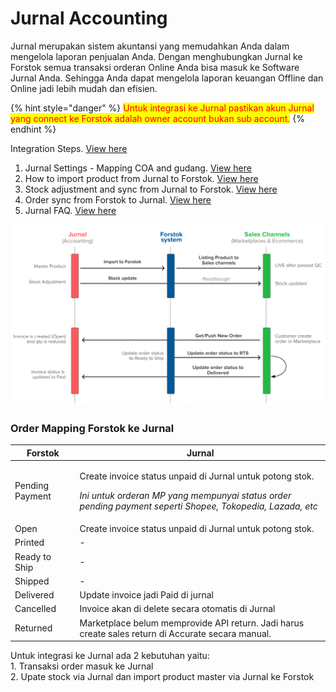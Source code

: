 # Jurnal Accounting

Jurnal merupakan sistem akuntansi yang memudahkan Anda dalam mengelola laporan penjualan Anda. Dengan menghubungkan Jurnal ke Forstok semua transaksi orderan Online Anda bisa masuk ke Software Jurnal Anda. Sehingga Anda dapat mengelola laporan keuangan Offline dan Online jadi lebih mudah dan efisien.

{% hint style="danger" %}
<mark style="color:red;">Untuk integrasi ke Jurnal pastikan akun Jurnal yang connect ke Forstok adalah owner account bukan sub account.</mark>
{% endhint %}

Integration Steps. [View here](integrasi-jurnal.md)

1. Jurnal Settings - Mapping COA and gudang. [View here](pesanan-penjualan-ke-faktur-chart-of-accounting-mapping.md)
2. How to import product from Jurnal to Forstok. [View here](pedoman-penggunaan-jurnal-di-forstok.md)
3. Stock adjustment and sync from Jurnal to Forstok. [View here](sinkronisasi-stok-jurnal-ke-forstok.md)
4. Order sync from Forstok to Jurnal. [View here](sinkronisasi-order-forstok-ke-jurnal.md)
5. Jurnal FAQ. [View here](faq-jurnal.md)

![Jurnal x Forstok API Flow](../../../.gitbook/assets/screen-shot-2021-08-27-at-10.50.08-am.png)

### **Order Mapping Forstok ke Jurnal**

| **Forstok**     | **Jurnal**                                                                                                                                                                                      |
| --------------- | ----------------------------------------------------------------------------------------------------------------------------------------------------------------------------------------------- |
| Pending Payment | <p>Create invoice status unpaid di Jurnal untuk potong stok. </p><p></p><p><em>Ini untuk orderan MP yang mempunyai status order pending payment seperti Shopee, Tokopedia, Lazada, etc</em></p> |
| Open            | Create invoice status unpaid di Jurnal untuk potong stok.                                                                                                                                       |
| Printed         | -                                                                                                                                                                                               |
| Ready to Ship   | -                                                                                                                                                                                               |
| Shipped         | -                                                                                                                                                                                               |
| Delivered       | Update invoice jadi Paid di jurnal                                                                                                                                                              |
| Cancelled       | Invoice akan di delete secara otomatis di Jurnal                                                                                                                                                |
| Returned        | Marketplace belum memprovide API return. Jadi harus create sales return di Accurate secara manual.                                                                                              |



Untuk integrasi ke Jurnal ada 2 kebutuhan yaitu:\
1\. Transaksi order masuk ke Jurnal\
2\. Upate stock via Jurnal dan import product master via Jurnal ke Forstok
